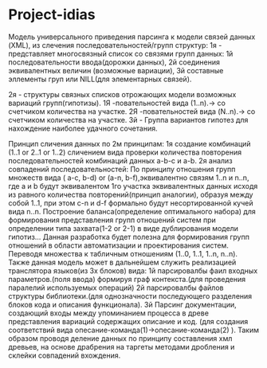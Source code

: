 # Project-idias
Модель универсального приведения парсинга к модели связей данных (XML), из слечения последовательностей/групп структур:
1я - представляет многосвязный список со связями групп данных:
1й последовательности ввода(дорожки данных),
2й соединения эквивалентных величин (возможные вариации),
3й составные эллементы груп или NILL(для элементарных связей).

2я - структуры связных списков отрожающих модели возможных вариаций групп(гипотизы).
1Я -повательностей вида (1..n).-> со счетчиком количества на участке.
2Я -повательностей вида (N..n).-> со счетчиком количества на участке.
3й - Группа вариантов гипотез для нахождение наиболее удачного сочетания.

Принцип сличения данных по 2м принципам:
1я создание комбинаций (1..1 or 2..1 or 1..2) сличением вида проверки количества повторения последовательностей комбинаций данных a-b-c и 
a-b.
2я анализ совпадений последовательностей:
По принципу отношения групп множеств вида ( a-c, b-d) or (a-n, b-f),эквивалентно связям 1..n и n..n,
где a и b будут эквивалентом 1го участка эквивалентных данных исходя из равного количества повторений(принцип аналогии),
образуя между собой 1..1, при этом c-n и d-f формально будут несортированной кучей вида n..n. 
Построение баланса(определение оптимального набора) для формирования представления групп отношений систем при определении типа захвата(1-2 or 2-1) в виде дублирования модели гипотиз...
Данная разработка будет полезна для формирования групп  отношений в области автоматизации и проектирования систем.
Переводя множества к табличным отношениям (1..0, 1..1, 1..n, n..n).
Также данная модель может в дальнейшем служить реализацией транслятора языков(из 3х блоков) вида:
1й парсировалбы фаил входных параметров.(поля ввода) формируя граф контекста.(для проведения паралелий используемых операций)
2й парсировалбы файлов структуры библиотеки.(для однозначности последующего разделения блоков кода и описания функционала).
3й Парсинг документации, создающий входы между упоминанием процесса в древе представления вариаций содержащих описание и код.
(для создания соответствий вида  опесание-команда(1)->опесание-команда(2) ).
Таким образом проводя деление данных по принципу составления хмл древьев, на основе драбрения на таргеты методами  дробления и склейки совпадений вхождения.

